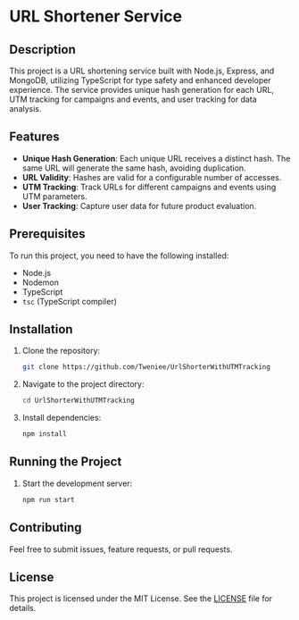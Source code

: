 # URL Shortener Service

## Description

This project is a URL shortening service built with Node.js, Express, and MongoDB, utilizing TypeScript for type safety and enhanced developer experience. The service provides unique hash generation for each URL, UTM tracking for campaigns and events, and user tracking for data analysis.

## Features

- **Unique Hash Generation**: Each unique URL receives a distinct hash. The same URL will generate the same hash, avoiding duplication.
- **URL Validity**: Hashes are valid for a configurable number of accesses.
- **UTM Tracking**: Track URLs for different campaigns and events using UTM parameters.
- **User Tracking**: Capture user data for future product evaluation.

## Prerequisites

To run this project, you need to have the following installed:

- Node.js
- Nodemon
- TypeScript
- `tsc` (TypeScript compiler)

## Installation

1. Clone the repository:

   ```bash
   git clone https://github.com/Tweniee/UrlShorterWithUTMTracking
   ```

2. Navigate to the project directory:

   ```bash
   cd UrlShorterWithUTMTracking
   ```

3. Install dependencies:
   ```bash
   npm install
   ```

## Running the Project

1. Start the development server:
   ```bash
   npm run start
   ```

## Contributing

Feel free to submit issues, feature requests, or pull requests.

## License

This project is licensed under the MIT License. See the [LICENSE](github.com/tweniee) file for details.
